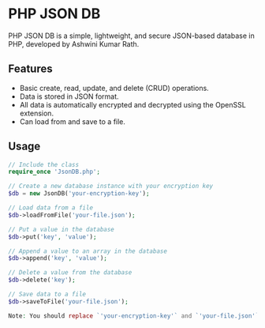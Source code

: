 # PHP JSON DB

PHP JSON DB is a simple, lightweight, and secure JSON-based database in PHP, developed by Ashwini Kumar Rath.

## Features

- Basic create, read, update, and delete (CRUD) operations.
- Data is stored in JSON format.
- All data is automatically encrypted and decrypted using the OpenSSL extension.
- Can load from and save to a file.

## Usage

```php
// Include the class
require_once 'JsonDB.php';

// Create a new database instance with your encryption key
$db = new JsonDB('your-encryption-key');

// Load data from a file
$db->loadFromFile('your-file.json');

// Put a value in the database
$db->put('key', 'value');

// Append a value to an array in the database
$db->append('key', 'value');

// Delete a value from the database
$db->delete('key');

// Save data to a file
$db->saveToFile('your-file.json');

Note: You should replace `'your-encryption-key'` and `'your-file.json'` with the actual encryption key and file name you're using.

